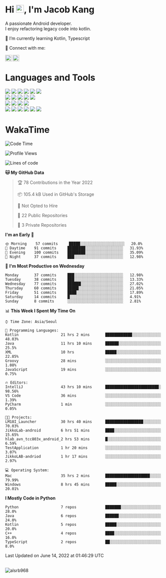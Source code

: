 # Hi <img src="https://media.giphy.com/media/hvRJCLFzcasrR4ia7z/giphy.gif" width="25px">, I'm Jacob Kang
A passionate Android developer.
</br>
I enjoy refactoring legacy code into kotlin.

🌱 I’m currently learning Kotlin, Typescript

🤝 Connect with me:

<a href="https://www.linkedin.com/in/minkyu-kang-b7477b1b2/"><img align="left" src="https://raw.githubusercontent.com/yushi1007/yushi1007/main/images/linkedin.svg" alt="Minkyu Kang | LinkedIn" width="21px"/></a>
<a href="https://www.instagram.com/_jacob_kang/"><img align="left" src="https://raw.githubusercontent.com/yushi1007/yushi1007/main/images/instagram.svg" alt="Jacob Kang | Instagram" width="21px"/></a>

</br>

# Languages and Tools

<div align="left">
<img src="https://img.shields.io/badge/java-007396?logo=java&logoColor=white"/>
<img src="https://img.shields.io/badge/kotlin-7F52FF?logo=kotlin&logoColor=white"/>
<img src="https://img.shields.io/badge/python-3776AB?logo=python&logoColor=white"/>
<img src="https://img.shields.io/badge/bash shell-4EAA25?logo=gnubash&logoColor=white"/>
<img src="https://img.shields.io/badge/c-A8B9CC?logo=c&logoColor=white"/>
<img src="https://img.shields.io/badge/c++-00599C?logo=c%2b%2b&logoColor=white"/>
</div>
<div align="left">
<img src="https://img.shields.io/badge/git-F05032?logo=git&logoColor=white"/>
<img src="https://img.shields.io/badge/github-181717?logo=github&logoColor=white"/>
<img src="https://img.shields.io/badge/mysql-4479A1?logo=mysql&logoColor=white"/>
<img src="https://img.shields.io/badge/sqlite-003B57?logo=sqlite&logoColor=white"/>
<img src="https://img.shields.io/badge/amazon AWS-232F3E?logo=amazonaws&logoColor=white"/>
</div>
<div align="left">
<img src="https://img.shields.io/badge/android-3DDC84?logo=android&logoColor=white"/>
<img src="https://img.shields.io/badge/linux-FCC624?logo=linux&logoColor=white"/>
<img src="https://img.shields.io/badge/flask-000000?logo=flask&logoColor=white"/>
<img src="https://img.shields.io/badge/arduino-00979D?logo=arduino&logoColor=white"/>
</div>
<div align="left">
<img src="https://img.shields.io/badge/slack-4A154B?logo=slack&logoColor=white"/>
<img src="https://img.shields.io/badge/notion-000000?logo=notion&logoColor=white"/>
<img src="https://img.shields.io/badge/jira-0052CC?logo=jira&logoColor=white"/>
<img src="https://img.shields.io/badge/postman-FF6C37?logo=postman&logoColor=white"/>
<img src="https://img.shields.io/badge/intellij-000000?logo=intellijidea&logoColor=white"/>
<img src="https://img.shields.io/badge/pycharm-000000?logo=pycharm&logoColor=white"/>
</div>

# WakaTime

<!--START_SECTION:waka-->
![Code Time](http://img.shields.io/badge/Code%20Time-0%20secs-blue)

![Profile Views](http://img.shields.io/badge/Profile%20Views-0-blue)

![Lines of code](https://img.shields.io/badge/From%20Hello%20World%20I%27ve%20Written-627%20Thousand%20lines%20of%20code-blue)

**🐱 My GitHub Data** 

> 🏆 78 Contributions in the Year 2022
 > 
> 📦 105.4 kB Used in GitHub's Storage 
 > 
> 🚫 Not Opted to Hire
 > 
> 📜 22 Public Repositories 
 > 
> 🔑 3 Private Repositories  
 > 
**I'm an Early 🐤** 

```text
🌞 Morning    57 commits     █████░░░░░░░░░░░░░░░░░░░░   20.0% 
🌆 Daytime    91 commits     ████████░░░░░░░░░░░░░░░░░   31.93% 
🌃 Evening    100 commits    ████████░░░░░░░░░░░░░░░░░   35.09% 
🌙 Night      37 commits     ███░░░░░░░░░░░░░░░░░░░░░░   12.98%

```
📅 **I'm Most Productive on Wednesday** 

```text
Monday       37 commits     ███░░░░░░░░░░░░░░░░░░░░░░   12.98% 
Tuesday      38 commits     ███░░░░░░░░░░░░░░░░░░░░░░   13.33% 
Wednesday    77 commits     ██████░░░░░░░░░░░░░░░░░░░   27.02% 
Thursday     60 commits     █████░░░░░░░░░░░░░░░░░░░░   21.05% 
Friday       51 commits     ████░░░░░░░░░░░░░░░░░░░░░   17.89% 
Saturday     14 commits     █░░░░░░░░░░░░░░░░░░░░░░░░   4.91% 
Sunday       8 commits      ░░░░░░░░░░░░░░░░░░░░░░░░░   2.81%

```


📊 **This Week I Spent My Time On** 

```text
⌚︎ Time Zone: Asia/Seoul

💬 Programming Languages: 
Kotlin                   21 hrs 2 mins       ████████████░░░░░░░░░░░░░   48.03% 
Java                     11 hrs 10 mins      ██████░░░░░░░░░░░░░░░░░░░   25.5% 
XML                      10 hrs              █████░░░░░░░░░░░░░░░░░░░░   22.85% 
Groovy                   28 mins             ░░░░░░░░░░░░░░░░░░░░░░░░░   1.08% 
JavaScript               19 mins             ░░░░░░░░░░░░░░░░░░░░░░░░░   0.75%

🔥 Editors: 
IntelliJ                 43 hrs 10 mins      ████████████████████████░   98.56% 
VS Code                  36 mins             ░░░░░░░░░░░░░░░░░░░░░░░░░   1.39% 
PyCharm                  1 min               ░░░░░░░░░░░░░░░░░░░░░░░░░   0.05%

🐱‍💻 Projects: 
LM18I_Launcher           30 hrs 40 mins      █████████████████░░░░░░░░   70.03% 
JikkoLab-android         6 hrs 51 mins       ████░░░░░░░░░░░░░░░░░░░░░   15.65% 
hlab_avn_tcc803x_android_2 hrs 53 mins       █░░░░░░░░░░░░░░░░░░░░░░░░   6.59% 
TestApplication          1 hr 20 mins        ░░░░░░░░░░░░░░░░░░░░░░░░░   3.07% 
JikkoLAB-andriod         1 hr 17 mins        ░░░░░░░░░░░░░░░░░░░░░░░░░   2.97%

💻 Operating System: 
Mac                      35 hrs 2 mins       ████████████████████░░░░░   79.99% 
Windows                  8 hrs 45 mins       █████░░░░░░░░░░░░░░░░░░░░   20.01%

```

**I Mostly Code in Python** 

```text
Python                   7 repos             ███████░░░░░░░░░░░░░░░░░░   28.0% 
Java                     6 repos             ██████░░░░░░░░░░░░░░░░░░░   24.0% 
Kotlin                   5 repos             █████░░░░░░░░░░░░░░░░░░░░   20.0% 
C++                      4 repos             ████░░░░░░░░░░░░░░░░░░░░░   16.0% 
TypeScript               2 repos             ██░░░░░░░░░░░░░░░░░░░░░░░   8.0%

```



 Last Updated on June 14, 2022 at 01:46:29 UTC
<!--END_SECTION:waka-->

</br>

<div align="left">
<img align="left" src="https://github-readme-stats.vercel.app/api/top-langs?username=alsrb968&show_icons=true&locale=en&layout=compact&theme=dark" alt="alsrb968" />
</div>
